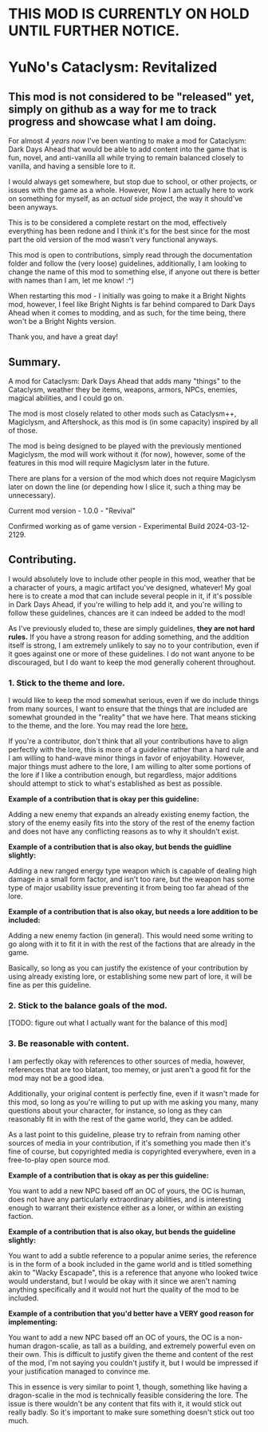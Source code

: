# THIS MOD IS CURRENTLY ON HOLD UNTIL FURTHER NOTICE.

# YuNo's Cataclysm: Revitalized
## This mod is not considered to be "released" yet, simply on github as a way for me to track progress and showcase what I am doing.

For almost *4 years now* I've been wanting to make a mod for Cataclysm: Dark Days Ahead that would be able to add content into the game that is fun, novel, and anti-vanilla all while trying to remain balanced closely to vanilla, and having a sensible lore to it.

I would always get somewhere, but stop due to school, or other projects, or issues with the game as a whole. However, Now I am actually here to work on something for myself, as an *actual* side project, the way it should've been anyways.

This is to be considered a complete restart on the mod, effectively everything has been redone and I think it's for the best since for the most part the old version of the mod wasn't very functional anyways.

This mod is open to contributions, simply read through the documentation folder and follow the (very loose) guidelines, additionally, I am looking to change the name of this mod to something else, if anyone out there is better with names than I am, let me know! :^)


When restarting this mod - I initially was going to make it a Bright Nights mod, however, I feel like Bright Nights is far behind compared to Dark Days Ahead when it comes to modding, and as such, for the time being, there won't be a Bright Nights version.


Thank you, and have a great day!

## Summary.

A mod for Cataclysm: Dark Days Ahead that adds many "things" to the Cataclysm, weather they be items, weapons, armors, NPCs, enemies, magical abilities, and I could go on.

The mod is most closely related to other mods such as Cataclysm++, Magiclysm, and Aftershock, as this mod is (in some capacity) inspired by all of those.

The mod is being designed to be played with the previously mentioned Magiclysm, the mod will work without it (for now), however, some of the features in this mod will require Magiclysm later in the future.

There are plans for a version of the mod which does not require Magiclysm later on down the line (or depending how I slice it, such a thing may be unnecessary).


Current mod version - 1.0.0 - "Revival"

Confirmed working as of game version - Experimental Build 2024-03-12-2129.

## Contributing.

I would absolutely love to include other people in this mod, weather that be a character of yours, a magic artifact you've designed, whatever! My goal here is to create a mod that can include several people in it, if it's possible in Dark Days Ahead, if you're willing to help add it, and you're willing to follow these guidelines, chances are it can indeed be added to the mod!

As I've previously eluded to, these are simply guidelines, **they are not hard rules.** If you have a strong reason for adding something, and the addition itself is strong, I am extremely unlikely to say no to your contribution, even if it goes against one or more of these guidelines. I do not want anyone to be discouraged, but I do want to keep the mod generally coherent throughout.

### 1. Stick to the theme and lore.

I would like to keep the mod somewhat serious, even if we do include things from many sources, I want to ensure that the things that are included are somewhat grounded in the "reality" that we have here. That means sticking to the theme, and the lore. You may read the lore [here.](https://github.com/YuNoGuy123/YuNoGuy123sCataclysm/blob/exp/yunoscataclysmrevitalized/DOCS/LORE.md)

If you're a contributor, don't think that all your contributions have to align perfectly with the lore, this is more of a guideline rather than a hard rule and I am willing to hand-wave minor things in favor of enjoyability. However, major things must adhere to the lore, I am willing to alter some portions of the lore if I like a contribution enough, but regardless, major additions should attempt to stick to what's established as best as possible.


**Example of a contribution that is okay per this guideline:**

Adding a new enemy that expands an already existing enemy faction, the story of the enemy easily fits into the story of the rest of the enemy faction and does not have any conflicting reasons as to why it shouldn't exist.

**Example of a contribution that is also okay, but bends the guidline slightly:**

Adding a new ranged energy type weapon which is capable of dealing high damage in a small form factor, and isn't too rare, but the weapon has some type of major usability issue preventing it from being too far ahead of the lore.

**Example of a contribution that is also okay, but needs a lore addition to be included:**

Adding a new enemy faction (in general). This would need some writing to go along with it to fit it in with the rest of the factions that are already in the game.


Basically, so long as you can justify the existence of your contribution by using already existing lore, or establishing some new part of lore, it will be fine as per this guideline.

### 2. Stick to the balance goals of the mod.

[TODO: figure out what I actually want for the balance of this mod]

### 3. Be reasonable with content.

I am perfectly okay with references to other sources of media, however, references that are too blatant, too memey, or just aren't a good fit for the mod may not be a good idea.

Additionally, your original content is perfectly fine, even if it wasn't made for this mod, so long as you're willing to put up with me asking you many, many questions about your character, for instance, so long as they can reasonably fit in with the rest of the game world, they can be added. 

As a last point to this guideline, please try to refrain from naming other sources of media in your contribution, if it's something you made then it's fine of course, but copyrighted media is copyrighted everywhere, even in a free-to-play open source mod.


**Example of a contribution that is okay as per this guideline:**

You want to add a new NPC based off an OC of yours, the OC is human, does not have any particularly extraordinary abilities, and is interesting enough to warrant their existence either as a loner, or within an existing faction.

**Example of a contribution that is also okay, but bends the guideline slightly:**

You want to add a subtle reference to a popular anime series, the reference is in the form of a book included in the game world and is titled something akin to "Wacky Escapade", this is a reference that anyone who looked twice would understand, but I would be okay with it since we aren't naming anything specifically and it would not hurt the quality of the mod to be included.

**Example of a contribution that you'd better have a VERY good reason for implementing:**

You want to add a new NPC based off an OC of yours, the OC is a non-human dragon-scalie, as tall as a building, and extremely powerful even on their own. This is difficult to justify given the theme and content of the rest of the mod, I'm not saying you couldn't justify it, but I would be impressed if your justification managed to convince me.


This in essence is very similar to point 1, though, something like having a dragon-scalie in the mod is technically feasible considering the lore. The issue is there wouldn't be any content that fits with it, it would stick out really badly. So it's important to make sure something doesn't stick out too much.
